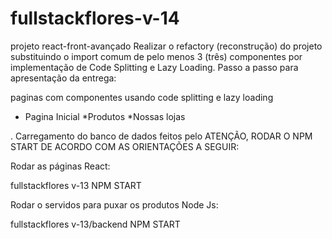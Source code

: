 # fullstackflores-v-14
projeto react-front-avançado
Realizar o refactory (reconstrução) do projeto substituindo o import comum de pelo menos 3 (três) componentes por implementação de Code Splitting e Lazy Loading.
Passo a passo para apresentação da entrega:

paginas com componentes  usando code splitting e lazy loading
* Pagina Inicial
*Produtos
*Nossas  lojas

. Carregamento do banco de dados feitos pelo ATENÇÃO, RODAR O NPM START DE ACORDO COM AS ORIENTAÇÕES A SEGUIR:

Rodar as páginas React:

fullstackflores v-13 NPM START

 

Rodar o  servidos para puxar os produtos Node Js:

fullstackflores v-13/backend NPM START
